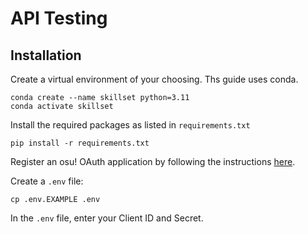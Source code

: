# API Testing

## Installation

Create a virtual environment of your choosing. Ths guide uses conda.

```
conda create --name skillset python=3.11
conda activate skillset
```

Install the required packages as listed in `requirements.txt`

```
pip install -r requirements.txt
```

Register an osu! OAuth application by following the instructions [here](https://osu.ppy.sh/docs/index.html#registering-an-oauth-application).

Create a `.env` file:

```
cp .env.EXAMPLE .env
```

In the `.env` file, enter your Client ID and Secret.
